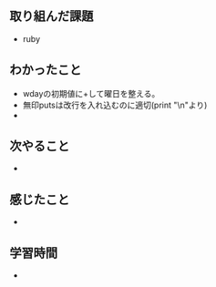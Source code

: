 ## 取り組んだ課題
- ruby

## わかったこと
- wdayの初期値に+して曜日を整える。
- 無印putsは改行を入れ込むのに適切(print "\n"より)
- 

## 次やること
- 

## 感じたこと
- 

## 学習時間
- 
